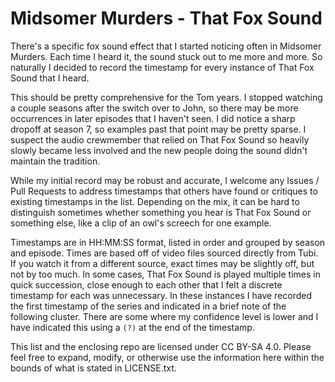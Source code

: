 # Midsomer Murders - That Fox Sound

There's a specific fox sound effect that I started noticing often in Midsomer Murders. Each time I heard it, the sound stuck out to me more and more. So naturally I decided to record the timestamp for every instance of That Fox Sound that I heard. 

This should be pretty comprehensive for the Tom years. I stopped watching a couple seasons after the switch over to John, so there may be more occurrences in later episodes that I haven't seen. I did notice a sharp dropoff at season 7, so examples past that point may be pretty sparse. I suspect the audio crewmember that relied on That Fox Sound so heavily slowly became less involved and the new people doing the sound didn't maintain the tradition.

While my initial record may be robust and accurate, I welcome any Issues / Pull Requests to address timestamps that others have found or critiques to existing timestamps in the list. Depending on the mix, it can be hard to distinguish sometimes whether something you hear is That Fox Sound or something else, like a clip of an owl's screech for one example.

Timestamps are in HH:MM:SS format, listed in order and grouped by season and episode. Times are based off of video files sourced directly from Tubi. If you watch it from a different source, exact times may be slightly off, but not by too much. In some cases, That Fox Sound is played multiple times in quick succession, close enough to each other that I felt a discrete timestamp for each was unnecessary. In these instances I have recorded the first timestamp of the series and indicated in a brief note of the following cluster. There are some where my confidence level is lower and I have indicated this using a `(?)` at the end of the timestamp.

This list and the enclosing repo are licensed under CC BY-SA 4.0. Please feel free to expand, modify, or otherwise use the information here within the bounds of what is stated in LICENSE.txt.
